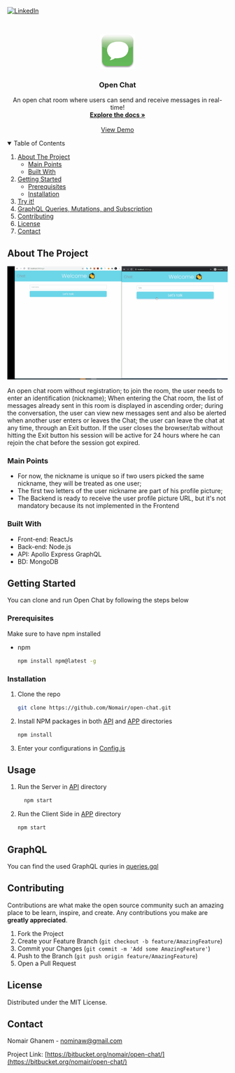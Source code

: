
[![LinkedIn][linkedin-shield]][linkedin-url]



<!-- PROJECT LOGO -->
<br />
<p align="center">
  <a href="https://github.com/Nomair/open-chat/tree/master">
    <img src="images/logo.png" alt="Logo" width="80" height="80">
  </a>

  <h3 align="center">Open Chat</h3>

  <p align="center">
    An open chat room where users can send and receive messages in real-time!
    <br />
    <a href="https://github.com/Nomair/open-chat/blob/master/images/demo.gif"><strong>Explore the docs »</strong></a>
    <br />
    <br />
    <a href="https://github.com/Nomair/open-chat/blob/master/images/demo.gif">View Demo</a>
   
</p>



<!-- TABLE OF CONTENTS -->
<details open="open">
  <summary>Table of Contents</summary>
  <ol>
    <li>
      <a href="#about-the-project">About The Project</a>
      <ul>
        <li><a href="#built-with">Main Points</a></li>
        <li><a href="#built-with">Built With</a></li>
      </ul>
    </li>
    <li>
      <a href="#getting-started">Getting Started</a>
      <ul>
        <li><a href="#prerequisites">Prerequisites</a></li>
        <li><a href="#installation">Installation</a></li>
      </ul>
    </li>
    <li><a href="#usage">Try it!</a></li>
     <li><a href="#graphql">GraphQL Queries, Mutations, and Subscription</a></li>
    <li><a href="#contributing">Contributing</a></li>
    <li><a href="#license"> License</a></li>
    <li><a href="#contact">Contact</a></li>
   


  </ol>
</details>



<!-- ABOUT THE PROJECT -->
## About The Project

![Product Name Screen Shot][product-screenshot]

An open chat room without registration;  to join the room, the user needs to enter an identification (nickname); When entering the Chat room, the list of messages already sent in this room is displayed in ascending order; during the conversation, the user can view new messages sent and also be alerted when another user enters or leaves the Chat; the user can leave the chat at any time, through an Exit button. If the user closes the browser/tab without hitting the  Exit button his session will be active for 24 hours where he can rejoin the chat before the session got expired.


### Main Points

* For now, the nickname is unique so if two users picked the same nickname, they will be treated as one user;
* The first two letters of the user nickname are part of his profile picture;
* The Backend is ready to receive  the user profile picture URL, but it's not mandatory because its not implemented in the Frontend

### Built With

* Front-end: ReactJs
* Back-end: Node.js
* API: Apollo Express GraphQL
* BD: MongoDB



<!-- GETTING STARTED -->
## Getting Started

You can clone and run Open Chat by following the steps below

### Prerequisites

Make sure to have npm installed

* npm
  ```sh
  npm install npm@latest -g
  ```

### Installation

1. Clone the repo
   ```sh
   git clone https://github.com/Nomair/open-chat.git
   ```
2. Install NPM packages in both [API](https://github.com/Nomair/open-chat/tree/main/api) and [APP](https://github.com/Nomair/open-chat/tree/main/app) directories 
   ```sh
   npm install
   ```
3. Enter your configurations in [Config.js](https://github.com/Nomair/open-chat/blob/main/api/src/config.js)
  



<!-- USAGE EXAMPLES -->
## Usage

1. Run the Server in [API](https://github.com/Nomair/open-chat/tree/main/api) directory
   ```sh
     npm start
   ```
2. Run the Client Side in [APP](https://github.com/Nomair/open-chat/tree/main/app) directory
   ```sh
   npm start
   ```
   
<!-- CONTRIBUTING -->
## GraphQL

  You can find the used GraphQL quries in [queries.gql](https://github.com/Nomair/open-chat/blob/main/api/queries.gql)
<!-- CONTRIBUTING -->
## Contributing

Contributions are what make the open source community such an amazing place to be learn, inspire, and create. Any contributions you make are **greatly appreciated**.

1. Fork the Project
2. Create your Feature Branch (`git checkout -b feature/AmazingFeature`)
3. Commit your Changes (`git commit -m 'Add some AmazingFeature'`)
4. Push to the Branch (`git push origin feature/AmazingFeature`)
5. Open a Pull Request



<!-- LICENSE -->
## License

Distributed under the MIT License.



<!-- CONTACT -->
## Contact 

Nomair Ghanem  - nominaw@gmail.com

Project Link: [https://bitbucket.org/nomair/open-chat/](https://bitbucket.org/nomair/open-chat/)





<!-- MARKDOWN LINKS & IMAGES -->
[linkedin-shield]: https://img.shields.io/badge/-LinkedIn-black.svg?style=for-the-badge&logo=linkedin&colorB=555
[linkedin-url]: https://www.linkedin.com/in/nomair-ghanem-17403377/
[product-screenshot]: images/demo.gif
